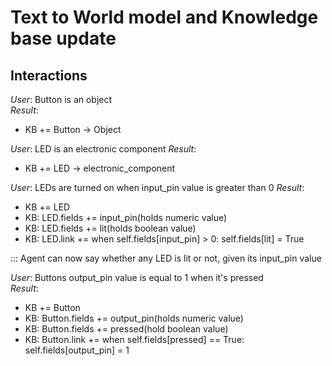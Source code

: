 # Text to World model and Knowledge base update

## Interactions
*User*: Button is an object  
*Result*:
- KB += Button -> Object

*User*: LED is an electronic component
*Result*:
- KB += LED -> electronic_component

*User*: LEDs are turned on when input_pin value is greater than 0
*Result*:
- KB += LED
- KB: LED.fields += input_pin(holds numeric value)
- KB: LED.fields += lit(holds boolean value)
- KB: LED.link += when self.fields[input_pin] > 0: self.fields[lit] = True

::: Agent can now say whether any LED is lit or not, given its input_pin value

*User*: Buttons output_pin value is equal to 1 when it's pressed  
*Result*:
- KB += Button
- KB: Button.fields += output_pin(holds numeric value)
- KB: Button.fields += pressed(hold boolean value)
- KB: Button.link += when self.fields[pressed] == True: self.fields[output_pin] = 1